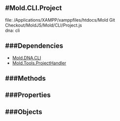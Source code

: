 
#Mold.CLI.Project
---------------------------------------

file: /Applications/XAMPP/xamppfiles/htdocs/Mold Git Checkout/MoldJS/Mold/CLI/Project.js  
dna: cli


	




###Dependencies
--------------

* [Mold.DNA.CLI](../../Mold/DNA/CLI.md) 
* [Mold.Tools.ProjectHandler](../../Mold/Tools/ProjectHandler.md) 



   
###Methods
--------------

   
###Properties
-------------

   
###Objects
------------


		
